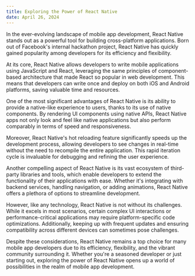 ```yaml
---
title: Exploring the Power of React Native
date: April 26, 2024
---
```


In the ever-evolving landscape of mobile app development, React Native stands out as a powerful tool for building cross-platform applications. Born out of Facebook's internal hackathon project, React Native has quickly gained popularity among developers for its efficiency and flexibility.

At its core, React Native allows developers to write mobile applications using JavaScript and React, leveraging the same principles of component-based architecture that made React so popular in web development. This means that developers can write once and deploy on both iOS and Android platforms, saving valuable time and resources.

One of the most significant advantages of React Native is its ability to provide a native-like experience to users, thanks to its use of native components. By rendering UI components using native APIs, React Native apps not only look and feel like native applications but also perform comparably in terms of speed and responsiveness.

Moreover, React Native's hot reloading feature significantly speeds up the development process, allowing developers to see changes in real-time without the need to recompile the entire application. This rapid iteration cycle is invaluable for debugging and refining the user experience.

Another compelling aspect of React Native is its vast ecosystem of third-party libraries and tools, which enable developers to extend the functionality of their applications with ease. Whether it's integrating with backend services, handling navigation, or adding animations, React Native offers a plethora of options to streamline development.

However, like any technology, React Native is not without its challenges. While it excels in most scenarios, certain complex UI interactions or performance-critical applications may require platform-specific code optimizations. Additionally, keeping up with frequent updates and ensuring compatibility across different devices can sometimes pose challenges.

Despite these considerations, React Native remains a top choice for many mobile app developers due to its efficiency, flexibility, and the vibrant community surrounding it. Whether you're a seasoned developer or just starting out, exploring the power of React Native opens up a world of possibilities in the realm of mobile app development.